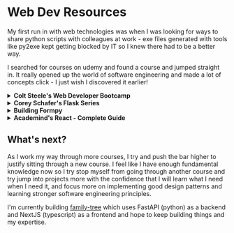 # Web Dev Resources

My first run in with web technologies was when I was looking for ways to share python scripts with colleagues at work - exe files generated with tools like py2exe kept getting blocked by IT so I knew there had to be a better way.

I searched for courses on udemy and found a course and jumped straight in. It really opened up the world of software engineering and made a lot of concepts click - I just wish I discovered it earlier!

<details>
<summary><b>Colt Steele's Web Developer Bootcamp</b></summary>

[Udemy Course Link](https://www.udemy.com/course/the-web-developer-bootcamp/)
|
[Final Project Repo](https://github.com/ismailmo1/yelpCamp)
|
[Final Project Hosted Website](https://yelpcamp.ismailmo.com/)

<p>This was the first course I took on anything web development related and at this stage I didn't realise that I could use my existing knowledge with a web framework in python.</p>

It was a blessing in disguise though since I ended up learning Javascript in this course where I developed a standard CRUD app with an ExpressJS (nodeJS) backend.

Stuff I learnt:

- HTML, CSS, Javascript
- MongoDB
- ExpressJS, NodeJS
- Bootstrap
- General web development concepts:
  - APIs
  - frontend <-> backend integration
  - ORMs
  - npm

</details>

<details>
<summary><b>Corey Schafer's Flask Series</b></summary>

[Youtube Playlist Link](https://www.youtube.com/watch?v=MwZwr5Tvyxo&list=PL-osiE80TeTs4UjLw5MM6OjgkjFeUxCYH)

<p> I should probably keep this to myself, but after taking the course on web dev using nodeJS as a backend I still felt like javascript didn't give me everything I needed and I still wanted to do some things (mostly data stuff) in python.

I remember googling how to run python processes in nodeJS and luckily I somehow stumbled across Corey's videos on the [Flask](https://flask.palletsprojects.com/) web framework and that really brought it all together.

I had built up a decent foundation from the udemy course: I had the basic understanding of how a web server worked, the request - response cycle and connecting to a DB etc. so this playlist of videos was more than enough to get me going with a proper project: [Formpy](https://github.com/ismailmo1/formpy-app)

</p>
(New) Stuff I learnt:

- Flask
- Best practices
  - refactoring
  - design patterns
- Virtual environments
- Deployment

</details>

<details>
<summary><b>Building Formpy</b></summary>

[Formpy-app Repo](https://github.com/ismailmo1/formpy-app)
|
[Formpy Repo](https://github.com/ismailmo1/formpy)
|
[Formpy Hosted Website](https://formpy.ismailmo.com/)

<p>If there's one piece of advice that gets repeated in the "self taught programming" circles, it is to stop doing so many tutorials and start learning by building projects.

That's solid advice and I would repeat that advice to my old self or anyone that would listen, but it's really tough to scope out a project thats big and complex enough to be interesting, but small and simple enough to be feasible for someone whose word count in google search comfortably beats that in VSCode during a typical coding session.

Building Formpy was a super long and drawn out project, but I'm really proud of what I built. At it's core - its simply a openCV based program that read's multiple choice forms like [scantron](https://www.google.com/search?tbm=isch&as_q=scantron). The real satisdaction is that anyone can use it, and it solves a real problem from end to end (see the repo for details).

I refactored this project more times than I can recall (you can check the git history if you're really bored), and I learnt how to deploy on a vanilla linux server with docker. I also ended up separating the code into two different repos: one for the web app and the other for the core functionality which I released as a python package with docs and CI/CD!

[formpy-omr package](https://pypi.org/project/formpy-omr/) |
[formpy-omr readthedocs site](https://formpy.readthedocs.org/)

</p>

</details>

<details>
<summary><b>Academind's React - Complete Guide</b></summary>

[Udemy Course Link](https://www.udemy.com/course/react-the-complete-guide-incl-redux/)

<p>

Building formpy was a huge lesson on how difficult it can be to build UIs in a imperative manner with vanilla javascript. If you look at the [javascript source code](https://github.com/ismailmo1/formpy-app/tree/master/app/app/static/scripts) for formpy (sorry) you will experience some of the pain I did with the number of
`document.createElement`s scattered everywhere. Of course there was a better way.

I was deep enough into the web dev world where I knew of web frameworks like React so I first tried reading through the [React docs](https://reactjs.org/docs/getting-started.html) (they're fantastic btw) but I realised that I prefer learning initially through video courses and then using docs as a reference, so I found Maxmilian's course and got stuck in.</p>

Stuff I learnt (and built):

- Modern Javascript
- React Basics - JSX/Components
- Hooks, Context API ([Food Order App](https://github.com/ismailmo1/shopping-UI))
- Redux
- JWT Authentication ([firebase based auth](https://github.com/ismailmo1/react-auth/))
- React Router ([Single Page App](https://github.com/ismailmo1/react-quotes))
- Typescript with React ([React Typescript](https://github.com/ismailmo1/react.ts))
- Meta-frameworks: NextJS ([Meetups App](https://github.com/ismailmo1/nextjs-meetups))

I then built a [Football Draw Simulator](https://github.com/ismailmo1/ucl-draw) ([live website](https://ucl-draw.web.app/)) to flex the new skills.

</details>

## What's next?

As I work my way through more courses, I try and push the bar higher to justify sitting through a new course. I feel like I have enough fundamental knowledge now so I try stop myself from going through another course and try jump into projects more with the confidence that I will learn what I need when I need it, and focus more on implementing good design patterns and learning stronger software engineering principles.

I'm currently building [family-tree](https://github.com/ismailmo1/family-tree) which uses FastAPI (python) as a backend and NextJS (typescript) as a frontend and hope to keep building things and my expertise.

